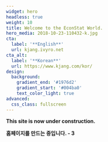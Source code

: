 ```yaml
---
widget: hero
headless: true
weight: 10
title: Welcome to the EconStat World.
hero_media: 2018-10-23-110432-k.jpg
cta:
  label: '**English**'
  url: kjang.ivyro.net
cta_alt:
  label: '**Korean**'
  url: https://www.kjang.com/kor/
design:
  background:
    gradient_end: '#1976d2'
    gradient_start: '#004ba0'
    text_color_light: true
advanced:
  css_class: fullscreen
---
```


**This site is now under construction.**

**홈페이지를 만드는 중입니다. - 3**

